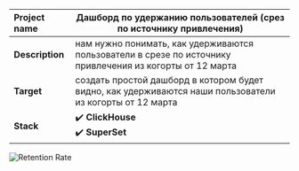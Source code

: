 Project name        |	  Дашборд по удержанию пользователей (срез по источнику привлечения)      |
:---                |---        |
**Description**     |   нам нужно понимать, как удерживаются пользователи в срезе по источнику привлечения из когорты от 12 марта        |
**Target**          |   создать простой дашборд в котором будет видно, как удерживаются наши пользователи из когорты от 12 марта         |
**Stack**           |  :heavy_check_mark: **ClickHouse** </br> :heavy_check_mark: **SuperSet**         |


![Retention Rate](https://user-images.githubusercontent.com/110673529/231429195-fb5196e6-ee19-4b0e-aa00-750cc64240f7.png)
